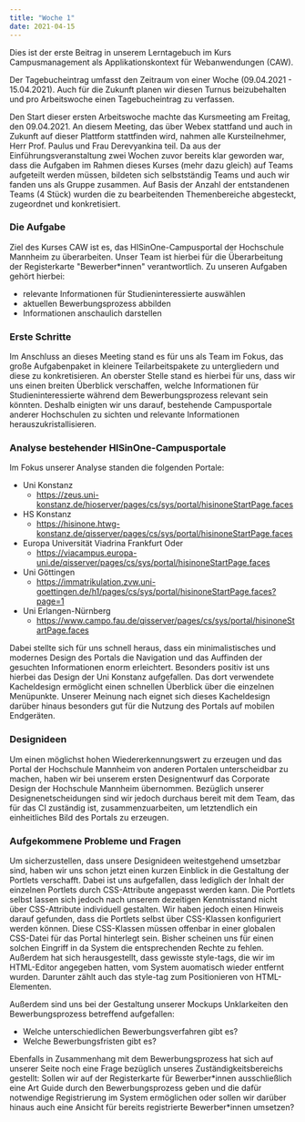 ```yaml
---
title: "Woche 1"
date: 2021-04-15
---
```


Dies ist der erste Beitrag in unserem Lerntagebuch im Kurs Campusmanagement als Applikationskontext für Webanwendungen (CAW).

Der Tagebucheintrag umfasst den Zeitraum von einer Woche (09.04.2021 - 15.04.2021). Auch für die Zukunft planen wir diesen Turnus beizubehalten und pro Arbeitswoche einen Tagebucheintrag zu verfassen.

Den Start dieser ersten Arbeitswoche machte das Kursmeeting am Freitag, den 09.04.2021. An diesem Meeting, das über Webex stattfand und auch in Zukunft auf dieser Plattform stattfinden wird, nahmen alle Kursteilnehmer, Herr Prof. Paulus und Frau Derevyankina teil. Da aus der Einführungsveranstaltung zwei Wochen zuvor bereits klar geworden war, dass die Aufgaben im Rahmen dieses Kurses (mehr dazu gleich) auf Teams aufgeteilt werden müssen, bildeten sich selbstständig Teams und auch wir fanden uns als Gruppe zusammen. Auf Basis der Anzahl der entstandenen Teams (4 Stück) wurden die zu bearbeitenden Themenbereiche abgesteckt, zugeordnet und konkretisiert. 

### Die Aufgabe
Ziel des Kurses CAW ist es, das HISinOne-Campusportal der Hochschule Mannheim zu überarbeiten. Unser Team ist hierbei für die Überarbeitung der Registerkarte "Bewerber*innen" verantwortlich. Zu unseren Aufgaben gehört hierbei:
- relevante Informationen für Studieninteressierte auswählen
- aktuellen Bewerbungsprozess abbilden
- Informationen anschaulich darstellen

### Erste Schritte
Im Anschluss an dieses Meeting stand es für uns als Team im Fokus, das große Aufgabenpaket in kleinere Teilarbeitspakete zu untergliedern und diese zu konkretisieren.
An oberster Stelle stand es hierbei für uns, dass wir uns einen breiten Überblick verschaffen, welche Informationen für Studieninteressierte während dem Bewerbungsprozess relevant sein könnten. Deshalb einigten wir uns darauf, bestehende Campusportale anderer Hochschulen zu sichten und relevante Informationen herauszukristallisieren. 

### Analyse bestehender HISinOne-Campusportale
Im Fokus unserer Analyse standen die folgenden Portale:
- Uni Konstanz
    - https://zeus.uni-konstanz.de/hioserver/pages/cs/sys/portal/hisinoneStartPage.faces
- HS Konstanz 
    - https://hisinone.htwg-konstanz.de/qisserver/pages/cs/sys/portal/hisinoneStartPage.faces
- Europa Universität Viadrina Frankfurt Oder 
    - https://viacampus.europa-uni.de/qisserver/pages/cs/sys/portal/hisinoneStartPage.faces
- Uni Göttingen 
    - https://immatrikulation.zvw.uni-goettingen.de/h1/pages/cs/sys/portal/hisinoneStartPage.faces?page=1
- Uni Erlangen-Nürnberg 
    - https://www.campo.fau.de/qisserver/pages/cs/sys/portal/hisinoneStartPage.faces

Dabei stellte sich für uns schnell heraus, dass ein minimalistisches und modernes Design des Portals die Navigation und das Auffinden der gesuchten Informationen enorm erleichtert. Besonders positiv ist uns hierbei das Design der Uni Konstanz aufgefallen. Das dort verwendete Kacheldesign ermöglicht einen schnellen Überblick über die einzelnen Menüpunkte. Unserer Meinung nach eignet sich dieses Kacheldesign darüber hinaus besonders gut für die Nutzung des Portals auf mobilen Endgeräten. 

### Designideen
Um einen möglichst hohen Wiedererkennungswert zu erzeugen und das Portal der Hochschule Mannheim von anderen Portalen unterscheidbar zu machen, haben wir bei unserem ersten Designentwurf das Corporate Design der Hochschule Mannheim übernommen. Bezüglich unserer Designenetscheidungen sind wir jedoch durchaus bereit mit dem Team, das für das CI zuständig ist, zusammenzuarbeiten, um letztendlich ein einheitliches Bild des Portals zu erzeugen. 

### Aufgekommene Probleme und Fragen
Um sicherzustellen, dass unsere Designideen weitestgehend umsetzbar sind, haben wir uns schon jetzt einen kurzen Einblick in die Gestaltung der Portlets verschafft. Dabei ist uns aufgefallen, dass lediglich der Inhalt der einzelnen Portlets durch CSS-Attribute angepasst werden kann. Die Portlets selbst lassen sich jedoch nach unserem dezeitigen Kenntnisstand nicht über CSS-Attribute individuell gestalten. Wir haben jedoch einen Hinweis darauf gefunden, dass die Portlets selbst über CSS-Klassen konfiguriert werden können. Diese CSS-Klassen müssen offenbar in einer globalen CSS-Datei für das Portal hinterlegt sein. Bisher scheinen uns für einen solchen Eingriff in da System die entsprechenden Rechte zu fehlen. Außerdem hat sich herausgestellt, dass gewisste style-tags, die wir im HTML-Editor angegeben hatten, vom System auomatisch wieder entfernt wurden. Darunter zählt auch das style-tag zum Positionieren von HTML-Elementen. 

Außerdem sind uns bei der Gestaltung unserer Mockups Unklarkeiten den Bewerbungsprozess betreffend aufgefallen:
- Welche unterschiedlichen Bewerbungsverfahren gibt es?
- Welche Bewerbungsfristen gibt es?

Ebenfalls in Zusammenhang mit dem Bewerbungsprozess hat sich auf unserer Seite noch eine Frage bezüglich unseres Zuständigkeitsbereichs gestellt: Sollen wir auf der Registerkarte für Bewerber\*innen ausschließlich eine Art Guide durch den Bewerbungsprozess geben und die dafür notwendige Registrierung im System ermöglichen oder sollen wir darüber hinaus auch eine Ansicht für bereits registrierte Bewerber\*innen umsetzen? 

